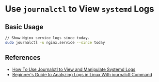 # Use `journalctl` to View `systemd` Logs

## Basic Usage
```bash
// Show Nginx service logs since today.
sudo journalctl -u nginx.service --since today
```

## References
* [How To Use Journalctl to View and Manipulate Systemd Logs](https://www.digitalocean.com/community/tutorials/how-to-use-journalctl-to-view-and-manipulate-systemd-logs)
* [Beginner's Guide to Analyzing Logs in Linux With journalctl Command](https://linuxhandbook.com/journalctl-command/)
